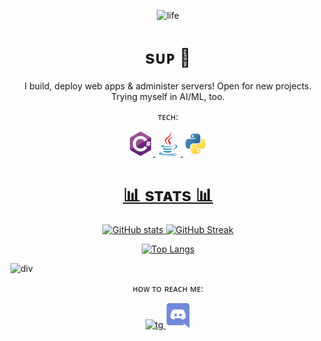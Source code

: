 <div id="header" align="center">

![life](https://github.com/equqe/equqe/assets/145790372/851cca45-197c-4d4b-9e02-00d443cb5924)

  
  <h1> sᴜᴘ 👋</h1>

I build, deploy web apps & administer servers! 
Open for new projects.
Trying myself in AI/ML, too.

ᴛᴇᴄʜ:

  <a href="https://www.сsharp.com" target="_blank" rel="noreferrer"> <img src="https://raw.githubusercontent.com/devicons/devicon/master/icons/csharp/csharp-original.svg" alt="csharp" width="40" height="40"/> <a href="https://www.java.com" target="_blank" rel="noreferrer"> <img src="https://raw.githubusercontent.com/devicons/devicon/master/icons/java/java-original.svg" alt="java" width="40" height="40"/> </a> <a href="https://developer.mozilla.org/en-US/docs/Web/JavaScript" target="_blank" rel="noreferrer"> </a> <a href="https://www.python.com" target="_blank" rel="noreferrer"> <img src="https://raw.githubusercontent.com/devicons/devicon/master/icons/python/python-original.svg" alt="python" width="40" height="40"/>

<h1> </h1>

</div>

<div id="stats" align="center">

  
<h1> 📊 sᴛᴀᴛs 📊 </h1>

![GitHub stats](https://github-readme-stats.vercel.app/api?username=equqe&show_icons=true&bg_color=00000000&rank_icon=github)
[![GitHub Streak](https://streak-stats.demolab.com?user=equqe&theme=github-dark-blue)](https://git.io/streak-stats)


[![Top Langs](https://github-readme-stats.vercel.app/api/top-langs/?username=equqe&show_icons=true&theme=transparent&layout=compact)](https://github.com/anuraghazra/github-readme-stats)

</div>


![div](https://user-images.githubusercontent.com/74038190/212284100-561aa473-3905-4a80-b561-0d28506553ee.gif)


<div id="latest" align="center">



</div>
<div id="stats" align="center">
ʜᴏᴡ ᴛᴏ ʀᴇᴀᴄʜ ᴍᴇ:


  <a href="https://t.me/html_F5F5F5" target="_blank" rel="noreferrer"> <img src="https://github.com/matomo-org/matomo-icons/blob/master/src/socials/web.telegram.org.svg" alt="tg" width="40" height="40"/>
  <a href="https://discord.com/users/equqe" target="_blank" rel="noreferrer"> <img src="https://github.com/brand-icons/brands/blob/master/icons/color/discord.svg" alt="discord" width="40" height="40"/>
</div>





